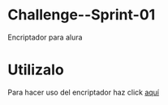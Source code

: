 # Challenge--Sprint-01
Encriptador para alura
# Utilizalo
Para hacer uso del encriptador haz click [aquí](https://rodrigorenteria.github.io/Challenge--Sprint-01/)
